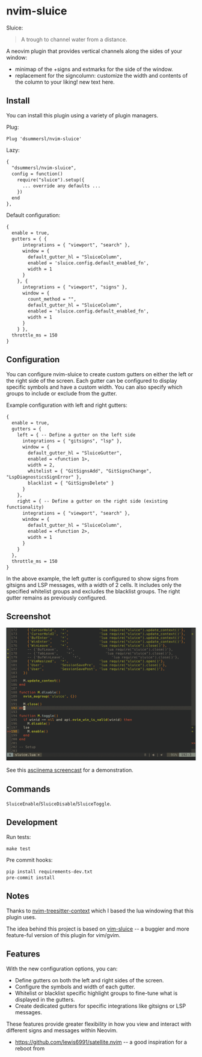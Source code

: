 # nvim-sluice

Sluice:

> A trough to channel water from a distance.

A neovim plugin that provides vertical channels along the sides of your window:
- minimap of the +signs and extmarks for the side of the window.
- replacement for the signcolumn: customize the width and contents of the column to your liking!
new text here.

## Install

You can install this plugin using a variety of plugin managers.

Plug:

```
Plug 'dsummersl/nvim-sluice'
```

Lazy:

```
{
  "dsummersl/nvim-sluice",
  config = function()
    require("sluice").setup({
      ... override any defaults ...
    })
  end
},

```


Default configuration:

```vim
{
  enable = true,
  gutters = { {
      integrations = { "viewport", "search" },
      window = {
        default_gutter_hl = "SluiceColumn",
        enabled = 'sluice.config.default_enabled_fn',
        width = 1
      }
    }, {
      integrations = { "viewport", "signs" },
      window = {
        count_method = "",
        default_gutter_hl = "SluiceColumn",
        enabled = 'sluice.config.default_enabled_fn',
        width = 1
      }
    } },
  throttle_ms = 150
}
```

## Configuration

You can configure nvim-sluice to create custom gutters on either the left or the right side of the screen. Each gutter can be configured to display specific symbols and have a custom width. You can also specify which groups to include or exclude from the gutter.

Example configuration with left and right gutters:

```vim
{
  enable = true,
  gutters = {
    left = { -- Define a gutter on the left side
      integrations = { "gitsigns", "lsp" },
      window = {
        default_gutter_hl = "SluiceGutter",
        enabled = <function 1>,
        width = 2,
        whitelist = { "GitSignsAdd", "GitSignsChange", "LspDiagnosticsSignError" },
        blacklist = { "GitSignsDelete" }
      }
    },
    right = { -- Define a gutter on the right side (existing functionality)
      integrations = { "viewport", "search" },
      window = {
        default_gutter_hl = "SluiceColumn",
        enabled = <function 2>,
        width = 1
      }
    }
  },
  throttle_ms = 150
}
```

In the above example, the left gutter is configured to show signs from gitsigns and LSP messages, with a width of 2 cells. It includes only the specified whitelist groups and excludes the blacklist groups. The right gutter remains as previously configured.

## Screenshot

[![asciicast](./static/screenshot.png)](https://asciinema.org/a/QXQfhGBm5Zlx1R2oYQkgQfYVu?t=10)

See this [asciinema screencast](https://asciinema.org/a/QXQfhGBm5Zlx1R2oYQkgQfYVu?t=10) for a demonstration.

## Commands

`SluiceEnable`/`SluiceDisable`/`SluiceToggle`.

## Development

Run tests:

    make test

Pre commit hooks:

    pip install requirements-dev.txt
    pre-commit install

## Notes

Thanks to [nvim-treesitter-context](https://github.com/romgrk/nvim-treesitter-context) which I based the lua windowing that this plugin uses.

The idea behind this project is based on [vim-sluice](https://github.com/dsummersl/vim-sluice) -- a buggier and more feature-ful version of this plugin for vim/gvim.

## Features

With the new configuration options, you can:

- Define gutters on both the left and right sides of the screen.
- Configure the symbols and width of each gutter.
- Whitelist or blacklist specific highlight groups to fine-tune what is displayed in the gutters.
- Create dedicated gutters for specific integrations like gitsigns or LSP messages.

These features provide greater flexibility in how you view and interact with different signs and messages within Neovim.

- https://github.com/lewis6991/satellite.nvim -- a good inspiration for a reboot from 
